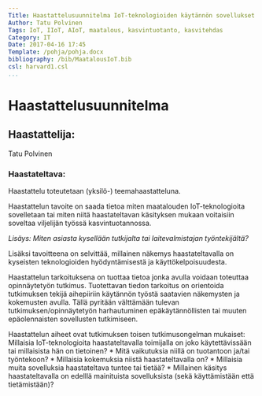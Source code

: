 ```yaml
---
Title: Haastattelusuunnitelma IoT-teknologioiden käytännön sovellukset kasvintuotannossa
Author: Tatu Polvinen
Tags: IoT, IIoT, AIoT, maatalous, kasvintuotanto, kasvitehdas
Category: IT
Date: 2017-04-16 17:45
Template: /pohja/pohja.docx
bibliography: /bib/MaatalousIoT.bib
csl: harvard1.csl
...
```


# Haastattelusuunnitelma

## Haastattelija:
Tatu Polvinen
### Haastateltava:


Haastattelu toteutetaan  (yksilö-) teemahaastatteluna.

Haastattelun tavoite on saada tietoa miten maatalouden IoT-teknologioita sovelletaan tai miten niitä haastateltavan käsityksen mukaan voitaisiin soveltaa viljelijän työssä kasvintuotannossa.

*Lisäys: Miten asiasta kysellään tutkijalta tai laitevalmistajan työntekijältä?* 

Lisäksi tavoitteena on selvittää, millainen näkemys haastateltavalla on kyseisten teknologioiden hyödyntämisestä ja käyttökelpoisuudesta.

Haastattelun tarkoituksena on tuottaa tietoa jonka avulla voidaan toteuttaa opinnäytetyön tutkimus. Tuotettavan tiedon tarkoitus on orientoida tutkimuksen tekijä aihepiiriin käytännön työstä saatavien näkemysten ja kokemusten avulla. Tällä pyritään välttämään tulevan tutkimuksen/opinnäytetyön harhautuminen epäkäytännöllisten tai muuten epäolennaisten sovellusten tutkimiseen.

Haastattelun aiheet ovat tutkimuksen toisen tutkimusongelman mukaiset:
    Millaisia IoT-teknologioita haastateltavalla toimijalla on joko käytettävissään tai millaisista hän on tietoinen?
        * Mitä vaikutuksia niillä on tuotantoon ja/tai työntekoon?
        * Millaisia kokemuksia niistä haastateltavalla on?
        * Millaisia muita sovelluksia haastateltava tuntee tai tietää?
        * Millainen käsitys haastateltavalla on edelllä mainituista sovelluksista (sekä käyttämistään että tietämistään)?













